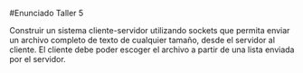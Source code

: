 #Enunciado Taller 5

Construir un sistema cliente-servidor utilizando sockets que permita enviar un archivo completo de texto de cualquier tamaño, desde el servidor al cliente. El cliente debe poder escoger el archivo a partir de una lista enviada por el servidor.